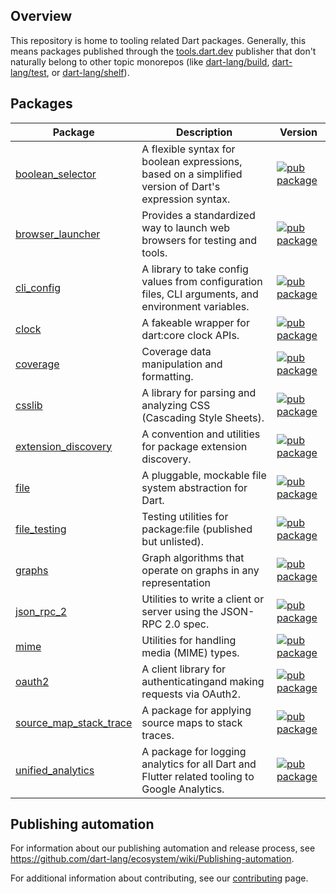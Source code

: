 <!-- [![Dart CI](https://github.com/dart-lang/tools/actions/workflows/dart.yml/badge.svg)](https://github.com/dart-lang/tools/actions/workflows/dart.yml) -->

## Overview

This repository is home to tooling related Dart packages. Generally, this means
packages published through the
[tools.dart.dev](https://pub.dev/publishers/tools.dart.dev) publisher that
don't naturally belong to other topic monorepos (like
[dart-lang/build](https://github.com/dart-lang/build),
[dart-lang/test](https://github.com/dart-lang/test), or
[dart-lang/shelf](https://github.com/dart-lang/shelf)).

## Packages

| Package | Description | Version |
| --- | --- | --- |
| [boolean_selector](pkgs/boolean_selector/) | A flexible syntax for boolean expressions, based on a simplified version of Dart's expression syntax. | [![pub package](https://img.shields.io/pub/v/boolean_selector.svg)](https://pub.dev/packages/boolean_selector) |
| [browser_launcher](pkgs/browser_launcher/) | Provides a standardized way to launch web browsers for testing and tools. | [![pub package](https://img.shields.io/pub/v/browser_launcher.svg)](https://pub.dev/packages/browser_launcher) |
| [cli_config](pkgs/cli_config/) | A library to take config values from configuration files, CLI arguments, and environment variables. | [![pub package](https://img.shields.io/pub/v/cli_config.svg)](https://pub.dev/packages/cli_config) |
| [clock](pkgs/clock/) | A fakeable wrapper for dart:core clock APIs. | [![pub package](https://img.shields.io/pub/v/clock.svg)](https://pub.dev/packages/clock) |
| [coverage](pkgs/coverage/) | Coverage data manipulation and formatting. | [![pub package](https://img.shields.io/pub/v/coverage.svg)](https://pub.dev/packages/coverage) |
| [csslib](pkgs/csslib/) | A library for parsing and analyzing CSS (Cascading Style Sheets). | [![pub package](https://img.shields.io/pub/v/csslib.svg)](https://pub.dev/packages/csslib) |
| [extension_discovery](pkgs/extension_discovery/) | A convention and utilities for package extension discovery. | [![pub package](https://img.shields.io/pub/v/extension_discovery.svg)](https://pub.dev/packages/extension_discovery) |
| [file](pkgs/file/) | A pluggable, mockable file system abstraction for Dart. | [![pub package](https://img.shields.io/pub/v/file.svg)](https://pub.dev/packages/file) |
| [file_testing](pkgs/file_testing/) | Testing utilities for package:file (published but unlisted). | [![pub package](https://img.shields.io/pub/v/file_testing.svg)](https://pub.dev/packages/file_testing) |
| [graphs](pkgs/graphs/) | Graph algorithms that operate on graphs in any representation | [![pub package](https://img.shields.io/pub/v/graphs.svg)](https://pub.dev/packages/graphs) |
| [json_rpc_2](pkgs/json_rpc_2/) | Utilities to write a client or server using the JSON-RPC 2.0 spec. | [![pub package](https://img.shields.io/pub/v/json_rpc_2.svg)](https://pub.dev/packages/json_rpc_2) |
| [mime](pkgs/mime/) | Utilities for handling media (MIME) types. | [![pub package](https://img.shields.io/pub/v/mime.svg)](https://pub.dev/packages/mime) |
| [oauth2](pkgs/oauth2/) | A client library for authenticatingand making requests via OAuth2. | [![pub package](https://img.shields.io/pub/v/oauth2.svg)](https://pub.dev/packages/oauth2) |
| [source_map_stack_trace](pkgs/source_map_stack_trace/) | A package for applying source maps to stack traces. | [![pub package](https://img.shields.io/pub/v/source_map_stack_trace.svg)](https://pub.dev/packages/source_map_stack_trace) |
| [unified_analytics](pkgs/unified_analytics/) | A package for logging analytics for all Dart and Flutter related tooling to Google Analytics. | [![pub package](https://img.shields.io/pub/v/unified_analytics.svg)](https://pub.dev/packages/unified_analytics) |

## Publishing automation

For information about our publishing automation and release process, see
https://github.com/dart-lang/ecosystem/wiki/Publishing-automation.

For additional information about contributing, see our
[contributing](CONTRIBUTING.md) page.

